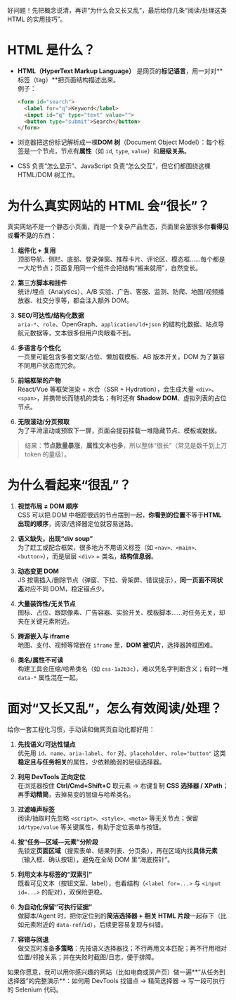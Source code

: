 好问题！先把概念说清，再讲“为什么会又长又乱”，最后给你几条“阅读/处理这类 HTML 的实用技巧”。

# HTML 是什么？

- **HTML（HyperText Markup Language）** 是网页的**标记语言**，用一对对**标签（tag）**把页面结构描述出来。  
    例子：
    
    ```html
    <form id="search">
      <label for="q">Keyword</label>
      <input id="q" type="text" value="">
      <button type="submit">Search</button>
    </form>
    ```
    
- 浏览器把这份标记解析成一棵**DOM 树**（Document Object Model）：每个标签是一个节点，节点有**属性**（如 `id`, `type`, `value`）和**层级关系**。
    
- CSS 负责“怎么显示”、JavaScript 负责“怎么交互”，但它们都围绕这棵 HTML/DOM 树工作。
    

# 为什么真实网站的 HTML 会“很长”？

真实网站不是一个静态小页面，而是一个复杂产品生态，页面里会塞很多你**看得见**或**看不见**的东西：

1. **组件化 + 复用**  
    顶部导航、侧栏、底部、登录弹窗、推荐卡片、评论区、模态框……每个都是一大坨节点；页面复用同一个组件会把结构“搬来就用”，自然变长。
    
2. **第三方脚本和挂件**  
    统计/埋点（Analytics）、A/B 实验、广告、客服、监测、防爬、地图/视频播放器、社交分享等，都会注入额外 DOM。
    
3. **SEO/可达性/结构化数据**  
    `aria-*`、`role`、OpenGraph、`application/ld+json` 的结构化数据、站点导航元数据等，文本很多但用户肉眼看不到。
    
4. **多语言与个性化**  
    一页里可能包含多套文案/占位、懒加载模板、AB 版本开关，DOM 为了兼容不同用户状态而冗余。
    
5. **前端框架的产物**  
    React/Vue 等框架渲染 + 水合（SSR + Hydration），会生成大量 `<div>`、`<span>`，并携带长而随机的类名；有时还有 **Shadow DOM**、虚拟列表的占位节点。
    
6. **无限滚动/分页预取**  
    为了平滑滚动或预取下一屏，页面会提前挂载一堆隐藏节点、模板或数据。
    

> 结果：**节点数量暴涨**，**属性文本也多**，所以整体“很长”（常见是数千到上万 token 的量级）。

# 为什么看起来“很乱”？

1. **视觉布局 ≠ DOM 顺序**  
    CSS 可以把 DOM 中相距很远的节点摆到一起，**你看到的位置**不等于**HTML 出现的顺序**，阅读/选择器定位就容易迷路。
    
2. **语义缺失，出现“div soup”**  
    为了赶工或配合框架，很多地方不用语义标签（如 `<nav>、<main>、<button>`），而是层层 `<div>` + 类名，**结构信息弱**。
    
3. **动态变更 DOM**  
    JS 按需插入/删除节点（弹窗、下拉、骨架屏、错误提示），**同一页面不同状态**对应不同 DOM，稳定锚点少。
    
4. **大量装饰性/无关节点**  
    图标、占位、跟踪像素、广告容器、实验开关、模板脚本……对任务无关，却夹在关键元素附近。
    
5. **跨源嵌入与 iframe**  
    地图、支付、视频等常嵌在 `iframe` 里，**DOM 被切片**，选择器跨框困难。
    
6. **类名/属性不可读**  
    构建工具会压缩/哈希类名（如 `css-1a2b3c`），难以凭名字判断含义；有时一堆 `data-*` 属性混在一起。
    

# 面对“又长又乱”，怎么有效阅读/处理？

给你一套工程化习惯，手动读和做网页自动化都好用：

1. **先找语义/可达性锚点**  
    优先用 `id`、`name`、`aria-label`、`for` 对、`placeholder`、`role="button"` 这类**稳定且与任务相关**的属性，少依赖脆弱的层级选择器。
    
2. **利用 DevTools 正向定位**  
    在浏览器按住 **Ctrl/Cmd+Shift+C** 取元素 → 右键复制 **CSS 选择器 / XPath**；再**手动精简**，去掉易变的层级与哈希类名。
    
3. **过滤噪声标签**  
    阅读/抽取时先忽略 `<script>、<style>、<meta>` 等无关节点；保留 `id/type/value` 等关键属性，有助于定位表单与按钮。
    
4. **按“任务—区域—元素”分阶段**  
    先锁定**页面区域**（搜索表单、结果列表、分页条），再在区域内找**具体元素**（输入框、确认按钮），避免在全局 DOM 里“海底捞针”。
    
5. **利用文本与标签的“双索引”**  
    既看可见文本（按钮文案、label），也看结构（`<label for=...>` 与 `<input id=...>` 的配对），双保险更稳。
    
6. **为自动化保留“可执行证据”**  
    做脚本/Agent 时，把你定位到的**简洁选择器 + 相关 HTML 片段**一起存下（比如元素附近的 `data-ref`/`id`），后续更容易复现与纠错。
    
7. **容错与回退**  
    做交互时准备**多策略**：先按语义选择器找；不行再用文本匹配；再不行用相对位置/邻接关系；并在失败时截图/日志，便于排障。
    

如果你愿意，我可以用你感兴趣的网站（比如电商或房产页）做一遍**“从任务到选择器”的完整演示**：如何用 DevTools 找锚点 → 精简选择器 → 写一段可执行的 Selenium 代码。